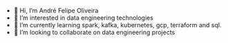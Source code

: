 - 👋 Hi, I’m André Felipe Oliveira
- 👀 I’m interested in data engineering technologies
- 🌱 I’m currently learning spark, kafka, kubernetes, gcp, terraform and sql. 
- 💞️ I’m looking to collaborate on data engineering projects


